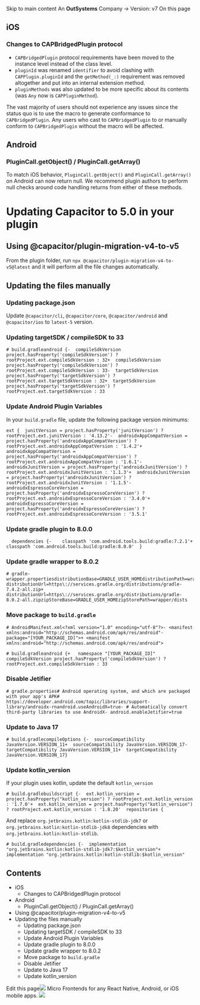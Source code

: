 Skip to main content
An **OutSystems** Company →
Version: v7
On this page
## iOS​
### Changes to CAPBridgedPlugin protocol​
  * `CAPBridgedPlugin` protocol requirements have been moved to the instance level instead of the class level.
  * `pluginId` was renamed `identifier` to avoid clashing with `CAPPlugin.pluginId` and the `getMethod(_:)` requirement was removed altogether and put into an internal extension method.
  * `pluginMethods` was also updated to be more specific about its contents (was `Any` now is `CAPPluginMethod`).


The vast majority of users should not experience any issues since the status quo is to use the macro to generate conformance to `CAPBridgedPlugin`. Any users who cast to `CAPBridgedPlugin` to or manually conform to `CAPBridgedPlugin` without the macro will be affected.
## Android​
### PluginCall.getObject() / PluginCall.getArray()​
To match iOS behavior, `PluginCall.getObject()` and `PluginCall.getArray()` on Android can now return null. We recommend plugin authors to perform null checks around code handling returns from either of these methods.
# Updating Capacitor to 5.0 in your plugin
## Using @capacitor/plugin-migration-v4-to-v5​
From the plugin folder, run `npx @capacitor/plugin-migration-v4-to-v5@latest` and it will perform all the file changes automatically.
## Updating the files manually​
### Updating package.json​
Update `@capacitor/cli`, `@capacitor/core`, `@capacitor/android` and `@capacitor/ios` to `latest-5` version.
### Updating targetSDK / compileSDK to 33​
```
# build.gradleandroid {-  compileSdkVersion project.hasProperty('compileSdkVersion') ? rootProject.ext.compileSdkVersion : 32+  compileSdkVersion project.hasProperty('compileSdkVersion') ? rootProject.ext.compileSdkVersion : 33-  targetSdkVersion project.hasProperty('targetSdkVersion') ? rootProject.ext.targetSdkVersion : 32+  targetSdkVersion project.hasProperty('targetSdkVersion') ? rootProject.ext.targetSdkVersion : 33
```

### Update Android Plugin Variables​
In your `build.gradle` file, update the following package version minimums:
```
ext {  junitVersion = project.hasProperty('junitVersion') ? rootProject.ext.junitVersion : '4.13.2'-  androidxAppCompatVersion = project.hasProperty('androidxAppCompatVersion') ? rootProject.ext.androidxAppCompatVersion : '1.4.2'+  androidxAppCompatVersion = project.hasProperty('androidxAppCompatVersion') ? rootProject.ext.androidxAppCompatVersion : '1.6.1'-  androidxJunitVersion = project.hasProperty('androidxJunitVersion') ? rootProject.ext.androidxJunitVersion : '1.1.3'+  androidxJunitVersion = project.hasProperty('androidxJunitVersion') ? rootProject.ext.androidxJunitVersion : '1.1.5'-  androidxEspressoCoreVersion = project.hasProperty('androidxEspressoCoreVersion') ? rootProject.ext.androidxEspressoCoreVersion : '3.4.0'+  androidxEspressoCoreVersion = project.hasProperty('androidxEspressoCoreVersion') ? rootProject.ext.androidxEspressoCoreVersion : '3.5.1'
```

### Update gradle plugin to 8.0.0​
```
  dependencies {-    classpath 'com.android.tools.build:gradle:7.2.1'+    classpath 'com.android.tools.build:gradle:8.0.0'  }
```

### Update gradle wrapper to 8.0.2​
```
# gradle-wrapper.propertiesdistributionBase=GRADLE_USER_HOMEdistributionPath=wrapper/dists- distributionUrl=https\://services.gradle.org/distributions/gradle-7.4.2-all.zip+ distributionUrl=https\://services.gradle.org/distributions/gradle-8.0.2-all.zipzipStoreBase=GRADLE_USER_HOMEzipStorePath=wrapper/dists
```

### Move package to `build.gradle`​
```
# AndroidManifest.xml<?xml version="1.0" encoding="utf-8"?>- <manifest xmlns:android="http://schemas.android.com/apk/res/android"-   package="[YOUR_PACKAGE_ID]">+ <manifest xmlns:android="http://schemas.android.com/apk/res/android">
```

```
# build.gradleandroid {+   namespace "[YOUR_PACKAGE_ID]"   compileSdkVersion project.hasProperty('compileSdkVersion') ? rootProject.ext.compileSdkVersion : 33
```

### Disable Jetifier​
```
# gradle.properties# Android operating system, and which are packaged with your app's APK# https://developer.android.com/topic/libraries/support-library/androidx-rnandroid.useAndroidX=true- # Automatically convert third-party libraries to use AndroidX- android.enableJetifier=true
```

### Update to Java 17​
```
# build.gradlecompileOptions {-  sourceCompatibility JavaVersion.VERSION_11+  sourceCompatibility JavaVersion.VERSION_17-  targetCompatibility JavaVersion.VERSION_11+  targetCompatibility JavaVersion.VERSION_17}
```

### Update kotlin_version​
If your plugin uses kotlin, update the default `kotlin_version`
```
# build.gradlebuildscript {-  ext.kotlin_version = project.hasProperty("kotlin_version") ? rootProject.ext.kotlin_version : '1.7.0'+  ext.kotlin_version = project.hasProperty("kotlin_version") ? rootProject.ext.kotlin_version : '1.8.20'  repositories {
```

And replace `org.jetbrains.kotlin:kotlin-stdlib-jdk7` or `org.jetbrains.kotlin:kotlin-stdlib-jdk8` dependencies with `org.jetbrains.kotlin:kotlin-stdlib`.
```
# build.gradledependencies {-  implementation "org.jetbrains.kotlin:kotlin-stdlib-jdk7:$kotlin_version"+  implementation "org.jetbrains.kotlin:kotlin-stdlib:$kotlin_version"
```

## Contents
  * iOS
    * Changes to CAPBridgedPlugin protocol
  * Android
    * PluginCall.getObject() / PluginCall.getArray()
  * Using @capacitor/plugin-migration-v4-to-v5
  * Updating the files manually
    * Updating package.json
    * Updating targetSDK / compileSDK to 33
    * Update Android Plugin Variables
    * Update gradle plugin to 8.0.0
    * Update gradle wrapper to 8.0.2
    * Move package to `build.gradle`
    * Disable Jetifier
    * Update to Java 17
    * Update kotlin_version


Edit this page![](https://images.prismic.io/ionicframeworkcom/d3d3f7a3-023b-4cdf-93af-84674f623818_portals+ad.png?auto=compress,format&rect=0,0,280,200&w=280&h=200)
Micro Frontends for any React Native, Android, or iOS mobile apps.
![](https://cdn.bizible.com/ipv?_biz_r=&_biz_h=802059049&_biz_u=bfa08d03ffe94cbc8ad825d7c77fcc94&_biz_l=https%3A%2F%2Fcapacitorjs.com%2Fdocs%2Fupdating%2Fplugins%2F5-0&_biz_t=1739803063794&_biz_i=Capacitor%20Documentation&_biz_n=23&rnd=208838&cdn_o=a&_biz_z=1739803063795)
